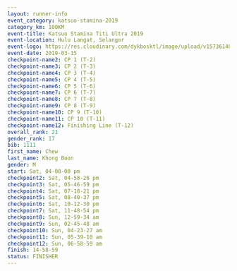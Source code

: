 ```yaml
--- 
layout: runner-info 
event_category: katsuo-stamina-2019 
category_km: 100KM 
event-title: Katsuo Stamina Titi Ultra 2019 
event-location: Hulu Langat, Selangor 
event-logo: https://res.cloudinary.com/dykbosktl/image/upload/v1573614825/Logo/Logo_p7ft6n.png 
event-date: 2019-03-15 
checkpoint-name2: CP 1 (T-2) 
checkpoint-name3: CP 2 (T-3) 
checkpoint-name4: CP 3 (T-4) 
checkpoint-name5: CP 4 (T-5) 
checkpoint-name6: CP 5 (T-6) 
checkpoint-name7: CP 6 (T-7) 
checkpoint-name8: CP 7 (T-8) 
checkpoint-name9: CP 8 (T-9) 
checkpoint-name10: CP 9 (T-10) 
checkpoint-name11: CP 10 (T-11) 
checkpoint-name12: Finishing Line (T-12) 
overall_rank: 21
gender_rank: 17
bib: 1111
first_name: Chew
last_name: Khong Boon
gender: M
start: Sat, 04-00-00 pm
checkpoint2: Sat, 04-58-26 pm
checkpoint3: Sat, 05-46-59 pm
checkpoint4: Sat, 07-18-21 pm
checkpoint5: Sat, 08-40-37 pm
checkpoint6: Sat, 10-12-30 pm
checkpoint7: Sat, 11-48-54 pm
checkpoint8: Sun, 12-59-34 am
checkpoint9: Sun, 02-45-48 am
checkpoint10: Sun, 04-23-27 am
checkpoint11: Sun, 05-39-10 am
checkpoint12: Sun, 06-58-59 am
finish: 14-58-59
status: FINISHER
--- 
```

